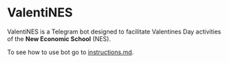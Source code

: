 # ValentiNES

ValentiNES is a Telegram bot designed to facilitate Valentines Day activities of the **New Economic School** (NES).  

To see how to use bot go to [instructions.md](https://github.com/VladislavBalabaev/nescafebot/blob/master/instructions.md).
